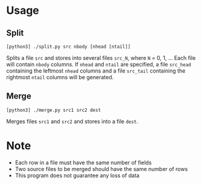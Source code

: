 # Usage

## Split

    [python3] ./split.py src nbody [nhead [ntail]]

Splits a file `src` and stores into several files `src_N`, where `N` = 0, 1, ...
Each file will contain `nbody` columns. If `nhead` and `ntail` are specified, a file `src_head` containing the leftmost `nhead` columns and a file `src_tail` containing the rightmost `ntail` columns will be generated.

## Merge

    [python3] ./merge.py src1 src2 dest

Merges files `src1` and `src2` and stores into a file `dest`.

# Note

* Each row in a file must have the same number of fields
* Two source files to be merged should have the same number of rows
* This program does not guarantee any loss of data 

